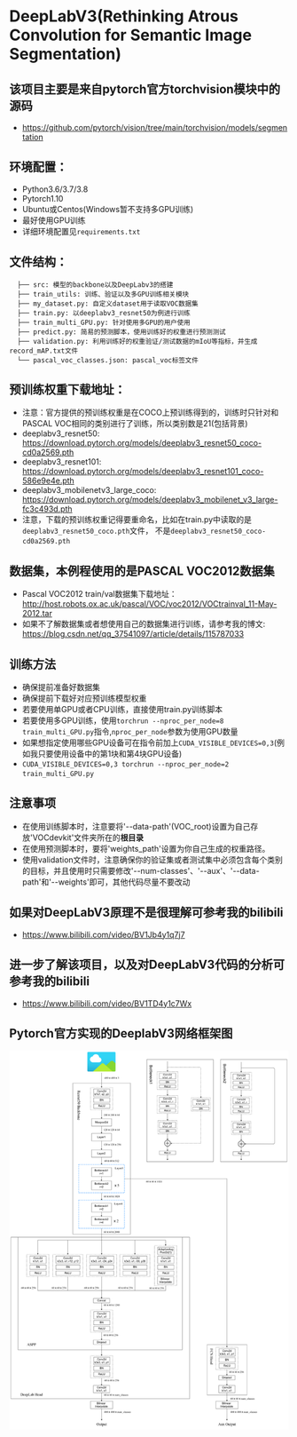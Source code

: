 # DeepLabV3(Rethinking Atrous Convolution for Semantic Image Segmentation)

## 该项目主要是来自pytorch官方torchvision模块中的源码
* https://github.com/pytorch/vision/tree/main/torchvision/models/segmentation

## 环境配置：
* Python3.6/3.7/3.8
* Pytorch1.10
* Ubuntu或Centos(Windows暂不支持多GPU训练)
* 最好使用GPU训练
* 详细环境配置见```requirements.txt```

## 文件结构：
```
  ├── src: 模型的backbone以及DeepLabv3的搭建
  ├── train_utils: 训练、验证以及多GPU训练相关模块
  ├── my_dataset.py: 自定义dataset用于读取VOC数据集
  ├── train.py: 以deeplabv3_resnet50为例进行训练
  ├── train_multi_GPU.py: 针对使用多GPU的用户使用
  ├── predict.py: 简易的预测脚本，使用训练好的权重进行预测测试
  ├── validation.py: 利用训练好的权重验证/测试数据的mIoU等指标，并生成record_mAP.txt文件
  └── pascal_voc_classes.json: pascal_voc标签文件
```

## 预训练权重下载地址：
* 注意：官方提供的预训练权重是在COCO上预训练得到的，训练时只针对和PASCAL VOC相同的类别进行了训练，所以类别数是21(包括背景)
* deeplabv3_resnet50: https://download.pytorch.org/models/deeplabv3_resnet50_coco-cd0a2569.pth
* deeplabv3_resnet101: https://download.pytorch.org/models/deeplabv3_resnet101_coco-586e9e4e.pth
* deeplabv3_mobilenetv3_large_coco: https://download.pytorch.org/models/deeplabv3_mobilenet_v3_large-fc3c493d.pth
* 注意，下载的预训练权重记得要重命名，比如在train.py中读取的是```deeplabv3_resnet50_coco.pth```文件，
  不是```deeplabv3_resnet50_coco-cd0a2569.pth```
 
 
## 数据集，本例程使用的是PASCAL VOC2012数据集
* Pascal VOC2012 train/val数据集下载地址：http://host.robots.ox.ac.uk/pascal/VOC/voc2012/VOCtrainval_11-May-2012.tar
* 如果不了解数据集或者想使用自己的数据集进行训练，请参考我的博文: https://blog.csdn.net/qq_37541097/article/details/115787033

## 训练方法
* 确保提前准备好数据集
* 确保提前下载好对应预训练模型权重
* 若要使用单GPU或者CPU训练，直接使用train.py训练脚本
* 若要使用多GPU训练，使用```torchrun --nproc_per_node=8 train_multi_GPU.py```指令,```nproc_per_node```参数为使用GPU数量
* 如果想指定使用哪些GPU设备可在指令前加上```CUDA_VISIBLE_DEVICES=0,3```(例如我只要使用设备中的第1块和第4块GPU设备)
* ```CUDA_VISIBLE_DEVICES=0,3 torchrun --nproc_per_node=2 train_multi_GPU.py```

## 注意事项
* 在使用训练脚本时，注意要将'--data-path'(VOC_root)设置为自己存放'VOCdevkit'文件夹所在的**根目录**
* 在使用预测脚本时，要将'weights_path'设置为你自己生成的权重路径。
* 使用validation文件时，注意确保你的验证集或者测试集中必须包含每个类别的目标，并且使用时只需要修改'--num-classes'、'--aux'、'--data-path'和'--weights'即可，其他代码尽量不要改动

## 如果对DeepLabV3原理不是很理解可参考我的bilibili
* https://www.bilibili.com/video/BV1Jb4y1q7j7


## 进一步了解该项目，以及对DeepLabV3代码的分析可参考我的bilibili
* https://www.bilibili.com/video/BV1TD4y1c7Wx

## Pytorch官方实现的DeeplabV3网络框架图
![deeplabv3_resnet50_pytorch](./deeplabv3_resnet50.png)

